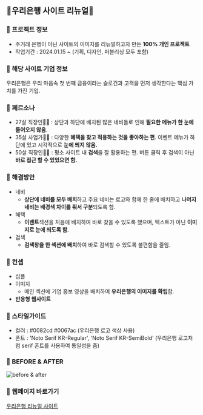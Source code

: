 ## 💎우리은행 사이트 리뉴얼💎

### 📌 프로젝트 정보
+ 주거래 은행이 아닌 사이트의 이미지를 리뉴얼하고자 만든 **100% 개인 프로젝트**
+ 작업기간 : 2024.01.15 ~ (기획, 디자인, 퍼블리싱 모두 포함)


### 📌 해당 사이트 기업 정보
우리은행은 우리 마음속 첫 번째 금융이라는 슬로건과 고객을 먼저 생각한다는 핵심 가치를 가진 기업.


### 📌 페르소나
+ 27살 직장인👩‍🦰
   : 상단과 하단에 배치된 많은 네비들로 인해 **필요한 메뉴가 한 눈에 들어오지 않음.**
+ 35살 사업가🧔🏻
   : 다양한 **혜택을 찾고 적용하는 것을 좋아하는 편**. 이벤트 메뉴가 하단에 있고 시각적으로 **눈에 띄지 않음.**
+ 50살 직장인🧓🏾
   : 평소 사이트 내 **검색**을 잘 활용하는 편. 버튼 클릭 후 검색이 아닌 **바로 접근 할 수 있었으면 함.** 


### 📌 해결방안
+ 네비
   + **상단에 네비를 모두 배치**하고 주요 네비는 로고와 함께 한 줄에 배치하고 **나머지 네비는 배경색 차이를 줘서 구분**되도록 함.
+ 혜택
   + **이벤트**섹션을 처음에 배치하여 바로 찾을 수 있도록 했으며, 텍스트가 아닌 **이미지로 눈에 띄도록 함.**
+ 검색
   + **검색창을 한 섹션에 배치**하여 바로 검색할 수 있도록 불편함을 줄임.


### 📌 컨셉
+ 심플
+ 이미지 
   + 메인 섹션에 기업 홍보 영상을 배치하여 **우리은행의 이미지를 확립**함.
+ **반응형 웹사이트**


### 📌 스타일가이드
+ 컬러
   : #0082cd  #0067ac (우리은행 로고 색상 사용)
+ 폰트
   : 'Noto Serif KR-Regular', 'Noto Serif KR-SemiBold' (우리은행 로고처럼 serif 폰트를 사용하여 통일성을 줌)


### 📌 BEFORE & AFTER
![before & after]()


### 📌 웹페이지 바로가기
[우리은행 리뉴얼 사이트](https://juheee2.github.io/wooribank/)
